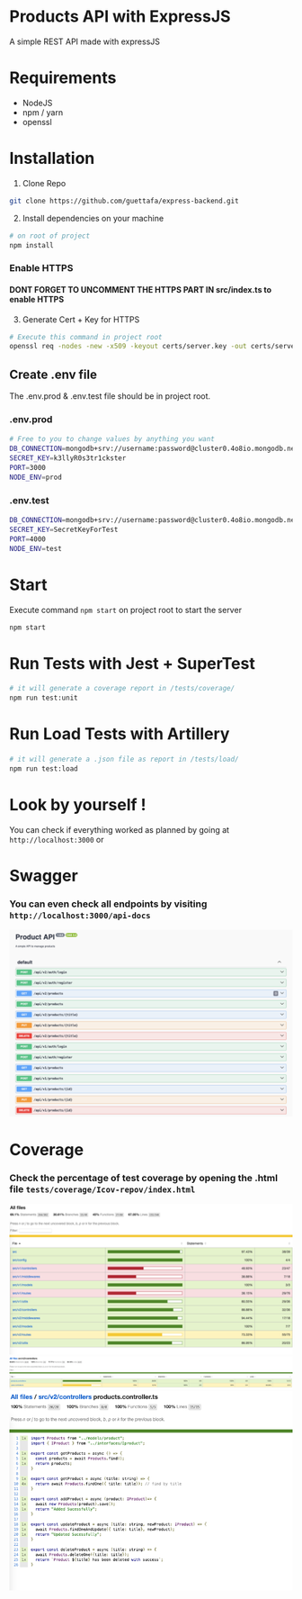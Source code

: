 # Products API with ExpressJS

A simple REST API made with expressJS

# Requirements

- NodeJS
- npm / yarn
- openssl

# Installation

1. Clone Repo 
```sh
git clone https://github.com/guettafa/express-backend.git
```

2. Install dependencies on your machine
```sh
# on root of project
npm install 
```

### Enable HTTPS
#### DONT FORGET TO UNCOMMENT THE HTTPS PART IN src/index.ts to enable HTTPS

3. Generate Cert + Key for HTTPS
```sh
# Execute this command in project root
openssl req -nodes -new -x509 -keyout certs/server.key -out certs/server.cert
```

## Create .env file
The .env.prod & .env.test file should be in project root. 

### .env.prod
```sh
# Free to you to change values by anything you want
DB_CONNECTION=mongodb+srv://username:password@cluster0.4o8io.mongodb.net/prod_db?retryWrites=true&w=majority&appName=Cluster0
SECRET_KEY=k3llyR0s3tr1ckster 
PORT=3000
NODE_ENV=prod
```
### .env.test
```sh
DB_CONNECTION=mongodb+srv://username:password@cluster0.4o8io.mongodb.net/test_db?retryWrites=true&w=majority&appName=Cluster0
SECRET_KEY=SecretKeyForTest 
PORT=4000
NODE_ENV=test
```

# Start 
Execute command `npm start` on project root to start the server

```sh
npm start 
```

# Run Tests with Jest + SuperTest
```sh
# it will generate a coverage report in /tests/coverage/
npm run test:unit
```

# Run Load Tests with Artillery
```sh
# it will generate a .json file as report in /tests/load/
npm run test:load
```

# Look by yourself !
You can check if everything worked as planned by going at `http://localhost:3000` or 


# Swagger
### You can even check all endpoints by visiting `http://localhost:3000/api-docs`

![swagger](assets/swagger.png)

# Coverage
### Check the percentage of test coverage by opening the .html file `tests/coverage/Icov-repov/index.html`

![cov1](assets/cov1.png)
![cov2](assets/cov2.png)
![cov3](assets/cov3.png)